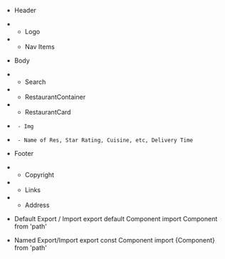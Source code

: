- Header
- - Logo
- - Nav Items
- Body
- - Search
- - RestaurantContainer
- - RestaurantCard
-      - Img
-      - Name of Res, Star Rating, Cuisine, etc, Delivery Time
- Footer
- - Copyright
- - Links
- - Address

- Default Export / Import
  export default Component
  import Component from 'path'

- Named Export/Import
  export const Component
  import {Component} from 'path'
